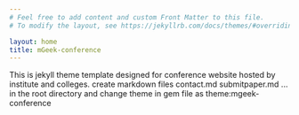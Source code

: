 ```yaml
---
# Feel free to add content and custom Front Matter to this file.
# To modify the layout, see https://jekyllrb.com/docs/themes/#overriding-theme-defaults

layout: home
title: mGeek-conference
---
```


This is jekyll theme template designed for conference website hosted by institute and colleges.
create markdown files contact.md submitpaper.md ... in the root directory and change theme in gem file as theme:mgeek-conference